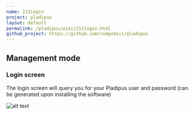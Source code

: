 ```yaml
---
name: 211Login
project: pladipus
layout: default
permalink: /pladipus/wiki/211login.html
github_project: https://github.com/compomics/pladipus
---
```


## Management mode

### Login screen

The login screen will query you for your Pladipus user and password (can be generated upon installing the software)

![alt text](https://github.com/compomics/pladipus/wiki/Pladipus_login.png)


